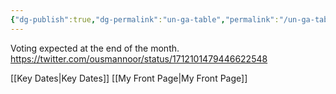 ```yaml
---
{"dg-publish":true,"dg-permalink":"un-ga-table","permalink":"/un-ga-table/","tags":["#event","#unitednations"]}
---
```


Voting expected at the end of the month.
https://twitter.com/ousmannoor/status/1712101479446622548

[[Key Dates\|Key Dates]]
[[My Front Page\|My Front Page]]



